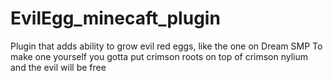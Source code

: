 # EvilEgg_minecaft_plugin
Plugin that adds ability to grow evil red eggs, like the one on Dream SMP
To make one yourself you gotta put crimson roots on top of crimson nylium and the evil will be free
